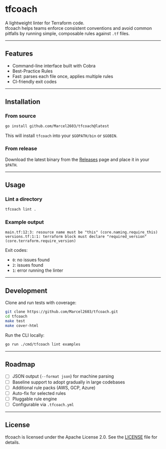 # tfcoach

A lightweight linter for Terraform code.  
tfcoach helps teams enforce consistent conventions and avoid common pitfalls by running simple, composable rules against
`.tf` files.

---

## Features

- Command-line interface built with Cobra
- Best-Practice Rules
- Fast: parses each file once, applies multiple rules
- CI-friendly exit codes

---

## Installation

### From source

```bash
go install github.com/Marcel2603/tfcoach@latest
```

This will install `tfcoach` into your `$GOPATH/bin` or `$GOBIN`.

### From release

Download the latest binary from the [Releases](https://github.com/Marcel2603/tfcoach/releases) page and place it in your
`$PATH`.

---

## Usage

### Lint a directory

```bash
tfcoach lint .
```

### Example output

```
main.tf:12:3: resource name must be "this" (core.naming.require_this)
versions.tf:1:1: terraform block must declare "required_version" (core.terraform.require_version)
```

Exit codes:

- `0`: no issues found
- `2`: issues found
- `1`: error running the linter

---

## Development

Clone and run tests with coverage:

```bash
git clone https://github.com/Marcel2603/tfcoach.git
cd tfcoach
make test
make cover-html
```

Run the CLI locally:

```bash
go run ./cmd/tfcoach lint examples
```

---

## Roadmap

- [ ] JSON output (`--format json`) for machine parsing
- [ ] Baseline support to adopt gradually in large codebases
- [ ] Additional rule packs (AWS, GCP, Azure)
- [ ] Auto-fix for selected rules
- [ ] Pluggable rule engine
- [ ] Configurable via `.tfcoach.yml`

---

## License

tfcoach is licensed under the Apache License 2.0. See the [LICENSE](./LICENSE) file for details.
